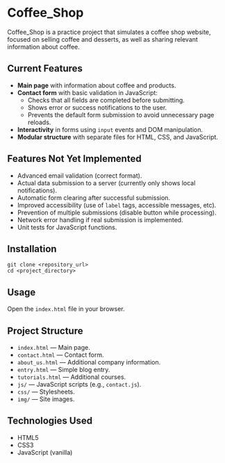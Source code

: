 # Coffee_Shop

Coffee_Shop is a practice project that simulates a coffee shop website, focused on selling coffee and desserts, as well as sharing relevant information about coffee.

## Current Features

- **Main page** with information about coffee and products.
- **Contact form** with basic validation in JavaScript:
  - Checks that all fields are completed before submitting.
  - Shows error or success notifications to the user.
  - Prevents the default form submission to avoid unnecessary page reloads.
- **Interactivity** in forms using `input` events and DOM manipulation.
- **Modular structure** with separate files for HTML, CSS, and JavaScript.

## Features Not Yet Implemented

- Advanced email validation (correct format).
- Actual data submission to a server (currently only shows local notifications).
- Automatic form clearing after successful submission.
- Improved accessibility (use of `label` tags, accessible messages, etc).
- Prevention of multiple submissions (disable button while processing).
- Network error handling if real submission is implemented.
- Unit tests for JavaScript functions.

## Installation

```
git clone <repository_url>
cd <project_directory>
```

## Usage

Open the `index.html` file in your browser.

## Project Structure

- `index.html` — Main page.
- `contact.html` — Contact form.
- `about_us.html` — Additional company information.
- `entry.html` — Simple blog entry.
- `tutorials.html` — Additional courses.
- `js/` — JavaScript scripts (e.g., `contact.js`).
- `css/` — Stylesheets.
- `img/` — Site images.

## Technologies Used

- HTML5
- CSS3
- JavaScript (vanilla)